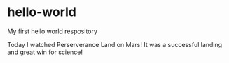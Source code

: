 # hello-world
My first hello world respository

Today I watched Perserverance Land on Mars! It was a successful landing and great win for science!

